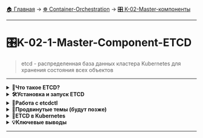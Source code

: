 [🏠 Главная](../../README.md) → [☸️ Container-Orchestration](../../README.md#-container-orchestration) → [🎛️ K-02-Master-компоненты](../../README.md#-k-02-master-компоненты)

---

# 🎛️K-02-1-Master-Component-ETCD
>etcd - распределенная база данных кластера Kubernetes для хранения состояния всех объектов

---

<details>
<summary><b>🎯Что такое ETCD?</b></summary>

---

## Основные понятия

**ETCD** - это надежное распределенное хранилище типа "ключ-значение", которое характеризуется:
- ✅ **Простота** - минималистичный API
- ✅ **Безопасность** - встроенная поддержка TLS
- ✅ **Скорость** - оптимизировано для быстрых операций
- ✅ **Распределенность** - отказоустойчивая архитектура

## Хранилище ключ-значение vs Реляционные БД

### Реляционные БД (SQL)
```
Таблица: users
id  | name  | age
----|-------|----
1   | Alice | 25
2   | Bob   | 30
```

### NoSQL (ключ-значение)
```
user:1 → {"name": "Alice", "age": 25}
user:2 → {"name": "Bob", "age": 30}
config:app → {"version": "1.0", "debug": true}
```

**Ключевые различия:**
- **NoSQL** - простой доступ по ключу, нет дубликатов ключей
- **SQL** - сложные запросы, связи между таблицами
- **NoSQL** идеально подходит для конфигураций и быстрого доступа

---

</details>

<details>
<summary><b>🛠️Установка и запуск ETCD</b></summary>

---

## Установка

1. **Скачивание с GitHub**
```
# Для Linux
wget https://github.com/etcd-io/etcd/releases/download/v3.5.0/etcd-v3.5.0-linux-amd64.tar.gz
tar -xvf etcd-v3.5.0-linux-amd64.tar.gz
cd etcd-v3.5.0-linux-amd64
```

2. **Запуск сервера**
```
./etcd
# Сервис запускается на порту 2379
```

## Проверка работы

```
# Проверить что etcd слушает на порту 2379
netstat -tulpn | grep 2379

# Или используя ss
ss -tulpn | grep 2379
```

---

</details>

<details>
<summary><b>🔧Работа с etcdctl</b></summary>

---

## Основные команды

### Запись данных
```
# Сохранить пару ключ-значение
etcdctl put key1 "value1"
etcdctl put app/config '{"debug": true, "port": 8080}'
```

### Чтение данных
```
# Получить значение по ключу
etcdctl get key1

# Получить все ключи
etcdctl get --prefix ""

# Получить ключи с префиксом
etcdctl get --prefix "app/"
```

### Удаление данных
```
# Удалить конкретный ключ
etcdctl del key1

# Удалить все ключи с префиксом
etcdctl del --prefix "app/"
```

## Дополнительные команды

```
# Просмотр всех доступных команд
etcdctl --help

# Проверка здоровья кластера
etcdctl endpoint health

# Просмотр метрик
etcdctl endpoint status
```

---

</details>

<details>
<summary><b>🔮Продвинутые темы (будут позже)</b></summary>

---

## Что будет рассмотрено в следующих частях:

### Высокая доступность
- Распределенная архитектура ETCD
- Режимы работы клиентов
- Протокол RAFT для консенсуса

### Проблемы и решения
- "Split-brain" (раздвоение личности) кластеров
- Best practices по количеству узлов
- Восстановление после сбоев

### Безопасность
- Настройка TLS
- Аутентификация и авторизация
- RBAC для ETCD

---

</details>

<details>
<summary><b>🎯ETCD в Kubernetes</b></summary>

---

## Роль ETCD в Kubernetes

ETCD используется как **единственный источник истины** для Kubernetes:

- Хранит состояние всех ресурсов (Pods, Services, Deployments)
- Сохраняет конфигурацию кластера
- Обеспечивает согласованность данных между компонентами

## Пример данных в Kubernetes

```
/registry/pods/default/my-pod → { Pod manifest }
/registry/services/default/frontend → { Service manifest }
/registry/configmaps/default/app-config → { ConfigMap data }
```

> 💡 **Важно:** Без ETCD Kubernetes не может функционировать - это критически важный компонент кластера.

---

</details>

<details>
<summary><b>💡Ключевые выводы</b></summary>

---

1. **📌 ETCD** - распределенное хранилище ключ-значение
2. **📌 Простота** - минималистичный API для быстрых операций
3. **📌 Надежность** - отказоустойчивая архитектура
4. **📌 Критический компонент** Kubernetes
5. **📌 Легкость использования** - простые команды etcdctl

> 🚀 **Дальше:** В следующих частях рассмотрим высокую доступность ETCD и протокол RAFT.

</details>

---